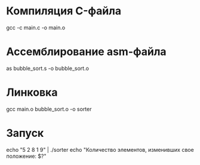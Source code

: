 # Компиляция C-файла
gcc -c main.c -o main.o

# Ассемблирование asm-файла  
as bubble_sort.s -o bubble_sort.o

# Линковка
gcc main.o bubble_sort.o -o sorter

# Запуск
echo "5 2 8 1 9" | ./sorter
echo "Количество элементов, изменивших свое положение: $?"
